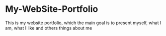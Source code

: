 # My-WebSite-Portfolio
This is my website portfolio, which the main goal is to present myself, what I am, what I like and others things about me
